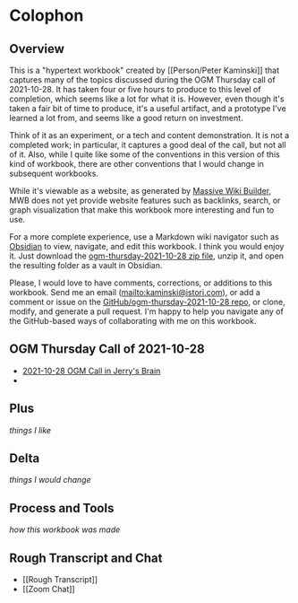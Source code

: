 # Colophon

## Overview

This is a "hypertext workbook" created by [[Person/Peter Kaminski]] that captures many of the topics discussed during the OGM Thursday call of 2021-10-28.  It has taken four or five hours to produce to this level of completion, which seems like a lot for what it is.  However, even though it's taken a fair bit of time to produce, it's a useful artifact, and a prototype I've learned a lot from, and seems like a good return on investment.

Think of it as an experiment, or a tech and content demonstration. It is not a completed work; in particular, it captures a good deal of the call, but not all of it.  Also, while I quite like some of the conventions in this version of this kind of workbook, there are other conventions that I would change in subsequent workbooks.

While it's viewable as a website, as generated by [Massive Wiki Builder](https://github.com/peterkaminski/massivewikibuilder), MWB does not yet provide website features such as backlinks, search, or graph visualization that make this workbook more interesting and fun to use.

For a more complete experience, use a Markdown wiki navigator such as [Obsidian](https://obsidian.md/) to view, navigate, and edit this workbook.  I think you would enjoy it.  Just download the [ogm-thursday-2021-10-28 zip file](https://github.com/OpenGlobalMind/ogm-thursday-2021-10-28/archive/refs/heads/main.zip), unzip it, and open the resulting folder as a vault in Obsidian.

Please, I would love to have comments, corrections, or additions to this workbook.  Send me an email (<mailto:kaminski@istori.com>), or add a comment or issue on the [GitHub/ogm-thursday-2021-10-28 repo](https://github.com/OpenGlobalMind/ogm-thursday-2021-10-28/issues), or clone, modify, and generate a pull request.  I'm happy to help you navigate any of the GitHub-based ways of collaborating with me on this workbook.

## OGM Thursday Call of 2021-10-28

- [2021-10-28 OGM Call in Jerry's Brain](https://bra.in/3jLbLN)
- 

## Plus

_things I like_

## Delta

_things I would change_

## Process and Tools

_how this workbook was made_

## Rough Transcript and Chat

- [[Rough Transcript]]
- [[Zoom Chat]]
